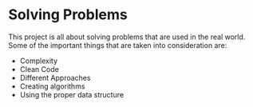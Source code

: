 # Solving Problems
This project is all about solving problems that are used in the real world.
Some of the important things that are taken into consideration are:
<ul>
<li>Complexity</li>
<li>Clean Code</li>
<li>Different Approaches</li>
<li>Creating algorithms</li>
<li>Using the proper data structure</li>
</ul>
